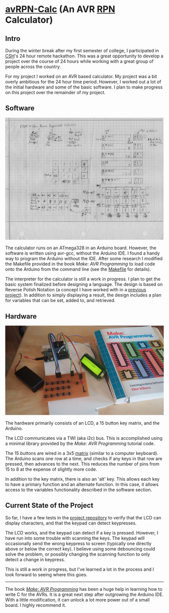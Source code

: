 # [avRPN-Calc](https://github.com/wastevensv/avRPN-Calc/) (An AVR [RPN](https://en.wikipedia.org/wiki/Reverse_Polish_notation) Calculator)

## Intro

During the winter break after my first semester of college, I participated in [CSH](http://csh.rit.edu/)'s 24 hour remote hackathon. This was a great opportunity to develop a project over the course of 24 hours while working with a great group of people across the country.

For my project I worked on an AVR based calculator. My project was a bit overly ambitious for the 24 hour time period. However, I worked out a lot of the initial hardware and some of the basic software. I plan to make progress on this project over the remainder of my project.

## Software

![My initial design of the project](img/avr-rpn/notes.png)

The calculator runs on an ATmega328 in an Arduino board. However, the software is written using avr-gcc, without the Arduino IDE. I found a handy way to program the Arduino without the IDE. After some research I modified the Makefile provided in the book *Make: AVR Programming* to load code onto the Arduino from the command line (see the [Makefile](https://github.com/wastevensv/avRPN-Calc/blob/master/Makefile) for details).

The interpreter for the calculator is still a work in progress. I plan to get the basic system finalized before designing a language. The design is based on Reverse Polish Notation (a concept I have worked with in a [previous project](http://www.wasv.me/#rpn.md)). In addition to simply displaying a result, the design includes a plan for variables that can be set, added to, and retrieved.

## Hardware

![The first prototype of the calculator](img/avr-rpn/prototype.png)

The hardware primarily consists of an LCD, a 15 button key matrix, and the Arduino.

The LCD communicates via a TWI (aka i2c) bus. This is accomplished using a minimal library provided by the *Make: AVR Programming* tutorial code.

The 15 buttons are wired in a 3x5 [matrix](https://en.wikipedia.org/wiki/Keyboard_matrix_circuit) (similar to a computer keyboard). The Arduino scans one row at a time, and checks if any keys in that row are pressed, then advances to the next. This reduces the number of pins from 15 to 8 at the expense of slightly more code.

In addition to the key matrix, there is also an 'alt' key. This allows each key to have a primary function and an alternate function. In this case, it allows access to the variables functionality described in the software section.

## Current State of the Project
So far, I have a few tests in the [project repository](https://github.com/wastevensv/avRPN-Calc/) to verify that the LCD can display characters, and that the keypad can detect keypresses.

The LCD works, and the keypad can detect if a key is pressed. However, I have run into some trouble with scanning the keys. The keypad will occasionally send the wrong keypress to screen (typically one directly above or below the correct key). I believe using some debouncing could solve the problem, or possibly changing the scanning function to only detect a change in keypress.

This is still a work in progress, but I've learned a lot in the process and I look forward to seeing where this goes.

-----

The book [*Make: AVR Programming*](http://shop.oreilly.com/product/0636920028161.do) has been a huge help in learning how to write C for the AVRs. It is a great next step after outgrowing the Arduino IDE. With a little modification, it can unlock a lot more power out of a small board. I highly recommend it.

